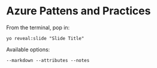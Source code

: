 
# Azure Pattens and Practices

From the terminal, pop in:

  ```yo reveal:slide "Slide Title"```

Available options:

 ```--markdown --attributes --notes```
